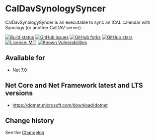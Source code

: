 CalDavSynologySyncer
====================================

CalDavSynologySyncer is an executable to sync an ICAL calendar with Synology (or another CalDAV server).

[![Build status](https://ci.appveyor.com/api/projects/status/socbxolntnn4tbtx?svg=true)](https://ci.appveyor.com/project/SeppPenner/caldavsynologysyncer)
[![GitHub issues](https://img.shields.io/github/issues/SeppPenner/CalDavSynologySyncer.svg)](https://github.com/SeppPenner/CalDavSynologySyncer/issues)
[![GitHub forks](https://img.shields.io/github/forks/SeppPenner/CalDavSynologySyncer.svg)](https://github.com/SeppPenner/CalDavSynologySyncer/network)
[![GitHub stars](https://img.shields.io/github/stars/SeppPenner/CalDavSynologySyncer.svg)](https://github.com/SeppPenner/CalDavSynologySyncer/stargazers)
[![License: MIT](https://img.shields.io/badge/License-MIT-blue.svg)](https://raw.githubusercontent.com/SeppPenner/CalDavSynologySyncer/master/License.txt)
[![Known Vulnerabilities](https://snyk.io/test/github/SeppPenner/CalDavSynologySyncer/badge.svg)](https://snyk.io/test/github/SeppPenner/CalDavSynologySyncer)

## Available for
* Net 7.0

## Net Core and Net Framework latest and LTS versions
* https://dotnet.microsoft.com/download/dotnet

Change history
--------------

See the [Changelog](https://github.com/SeppPenner/CalDavSynologySyncer/blob/master/Changelog.md).